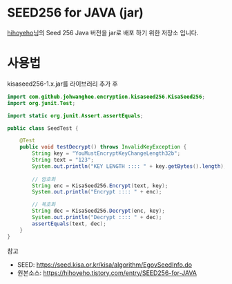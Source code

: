 # SEED256 for JAVA (jar)
[hihoyeho](https://github.com/leeinuk/Seed256)님의 Seed 256 Java 버전을 jar로 배포 하기 위한 저장소 입니다.

# 사용법
kisaseed256-1.x.jar를 라이브러리 추가 후

```Java
import com.github.johwanghee.encryption.kisaseed256.KisaSeed256;
import org.junit.Test;

import static org.junit.Assert.assertEquals;

public class SeedTest {

    @Test
    public void testDecrypt() throws InvalidKeyException {
        String key = "YouMustEncryptKeyChangeLength32b";
        String text = "123";
        System.out.println("KEY LENGTH :::: " + key.getBytes().length);
        
        // 암호화
        String enc = KisaSeed256.Encrypt(text, key);
        System.out.println("Encrypt :::: " + enc);

        // 복호화
        String dec = KisaSeed256.Decrypt(enc, key);
        System.out.println("Decrypt :::: " + dec);
        assertEquals(text, dec);
    }
}
```

참고
- SEED: https://seed.kisa.or.kr/kisa/algorithm/EgovSeedInfo.do
- 원본소스: https://hihoyeho.tistory.com/entry/SEED256-for-JAVA
